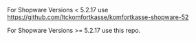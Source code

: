 
For Shopware Versions < 5.2.17 use https://github.com/ltckomfortkasse/komfortkasse-shopware-52

For Shopware Versions >= 5.2.17 use this repo.
